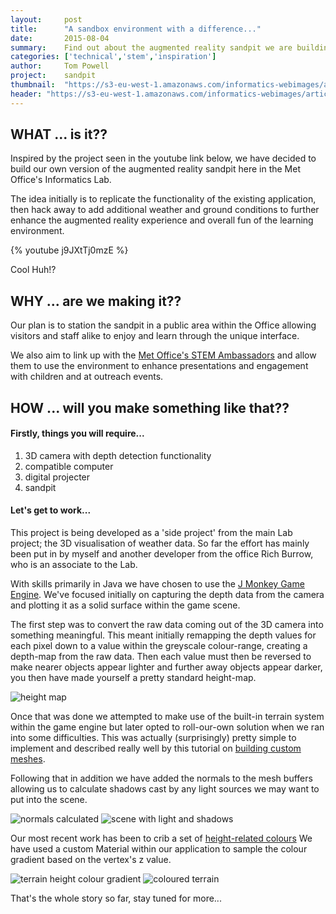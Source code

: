 ```yaml
---
layout:     post
title:      "A sandbox environment with a difference..."
date:       2015-08-04
summary:    Find out about the augmented reality sandpit we are building in the lab.
categories: ['technical','stem','inspiration']
author: 	Tom Powell
project:    sandpit
thumbnail:  "https://s3-eu-west-1.amazonaws.com/informatics-webimages/articles/2015-08-04-augmented-reality-sandpit/coloured-terrain.png"
header: "https://s3-eu-west-1.amazonaws.com/informatics-webimages/articles/2015-08-04-augmented-reality-sandpit/coloured-terrain.png"
---
```


## WHAT ... is it??

Inspired by the project seen in the youtube link below, we have decided to build our own version of the
augmented reality sandpit here in the Met Office's Informatics Lab.

The idea initially is to replicate the functionality of the existing application, then hack away to add
additional weather and ground conditions to further enhance the augmented reality experience and overall
fun of the learning environment.

{% youtube j9JXtTj0mzE %}

Cool Huh!?

## WHY ... are we making it??

Our plan is to station the sandpit in a public area within the Office allowing visitors and staff alike to enjoy
and learn through the unique interface.

We also aim to link up with the [Met Office's STEM Ambassadors][STEM] and allow them to use the environment to enhance
presentations and engagement with children and at outreach events.

## HOW ... will you make something like that??

#### Firstly, things you will require...
 1) 3D camera with depth detection functionality
 2) compatible computer
 3) digital projecter
 4) sandpit

#### Let's get to work...
This project is being developed as a 'side project' from the main Lab project; the 3D visualisation of weather data.
So far the effort has mainly been put in by myself and another developer from the office Rich Burrow, who is an associate to the Lab.

With skills primarily in Java we have chosen to use the [J Monkey Game Engine][JMonkeyEngine].
We've focused initially on capturing the depth data from the camera and plotting it as a solid surface within the game scene.

The first step was to convert the raw data coming out of the 3D camera into something meaningful. This meant initially remapping
the depth values for each pixel down to a value within the greyscale colour-range, creating a depth-map from the raw data. Then
each value must then be reversed to make nearer objects appear lighter and further away objects appear darker, you then
have made yourself a pretty standard height-map.

![height map](https://s3-eu-west-1.amazonaws.com/informatics-webimages/articles/2015-08-04-augmented-reality-sandpit/height-map.png)

Once that was done we attempted to make use of the built-in terrain system within the game engine but later opted to
roll-our-own solution when we ran into some difficulties. This was actually (surprisingly) pretty simple to implement
and described really well by this tutorial on [building custom meshes][JMonkeyEngine custom meshes].

Following that in addition we have added the normals to the mesh buffers allowing us to calculate shadows cast by any light sources
we may want to put into the scene.

![normals calculated](https://s3-eu-west-1.amazonaws.com/informatics-webimages/articles/2015-08-04-augmented-reality-sandpit/normals.png)
![scene with light and shadows](https://s3-eu-west-1.amazonaws.com/informatics-webimages/articles/2015-08-04-augmented-reality-sandpit/normals.png)

Our most recent work has been to crib a set of [height-related colours][color map]
We have used a custom Material within our application to sample the colour gradient based on the vertex's z value.

![terrain height colour gradient](https://s3-eu-west-1.amazonaws.com/informatics-webimages/articles/2015-08-04-augmented-reality-sandpit/terrain-colour-map.png)
![coloured terrain](https://s3-eu-west-1.amazonaws.com/informatics-webimages/articles/2015-08-04-augmented-reality-sandpit/coloured-terrain.png)

That's the whole story so far, stay tuned for more...



[STEM]: http://www.metoffice.gov.uk/about-us/who/sustainability/community/schools
[JMonkeyEngine]: http://jmonkeyengine.org/
[JMonkeyEngine custom meshes]: https://hub.jmonkeyengine.org/
[color map]: http://www.kgs.ku.edu/General/elevatMap.html
